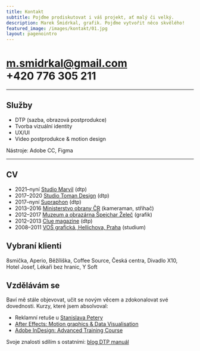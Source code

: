```yaml
---
title: Kontakt
subtitle: Pojďme prodiskutovat i váš projekt, ať malý či velký.
description: Marek Šmidrkal, grafik. Pojďme vytvořit něco skvělého!
featured_image: /images/kontakt/01.jpg
layout: pagenointro
---
```


# m.smidrkal@gmail.com <br />+420 776 305 211

---

## Služby
+ DTP (sazba, obrazová postprodukce)
+ Tvorba vizuální identity
+ UX/UI
+ Video postprodukce & motion design

Nástroje: Adobe CC, Figma

---

## CV
+ 2021&ndash;nyní [Studio Marvil](https://marvil.cz/) (dtp)
+ 2017&ndash;2020 [Studio Toman Design](http://www.toman-design.com) (dtp)
+ 2017&ndash;nyní [Supraphon](https://www.supraphon.cz/archivy-katalogy) (dtp)
+ 2013&ndash;2016 [Ministerstvo obrany ČR](http://www.army.cz) (kameraman, střihač)
+ 2012&ndash;2017 [Muzeum a obrazárna Špejchar Želeč](http://spejcharzelec.cz) (grafik)
+ 2012&ndash;2013 [Clue magazine](http://shm1ck.github.io/clue-magazine) (dtp)
+ 2008&ndash;2011 [VOŠ grafická, Hellichova, Praha](https://www.hellichovka.cz/) (studium)

## Vybraní klienti
8smička, Aperio, Běžíliška, Coffee&nbsp;Source, Česká&nbsp;centra, Divadlo X10, Hotel&nbsp;Josef, Lékaři bez&nbsp;hranic, Y&nbsp;Soft

## Vzdělávám se
Baví mě stále objevovat, učit se novým věcem a&nbsp;zdokonalovat své dovednosti. Kurzy, které jsem absolvoval:
+ Reklamní retuše u&nbsp;[Stanislava Petery](https://www.stanislavpetera.com/)
+ [After Effects: Motion graphics &&nbsp;Data Visualisation](https://www.udemy.com/share/101WFmAkAccVZaTXo=/)
+ [Adobe InDesign: Advanced Training Course](https://www.udemy.com/share/101WwkAkAccVZaTXo=/)

Svoje znalosti sdílím s ostatními: [blog DTP manuál](http://blog.mareksmidrkal.cz)